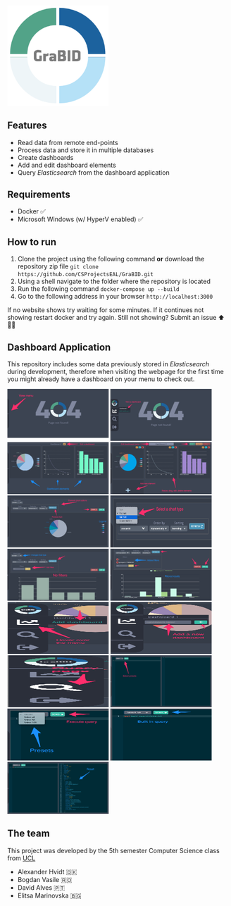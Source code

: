 <img src="https://github.com/CSProjectsEAL/GraBID/raw/master/images/Logo-white.png" width="230">

## Features

- Read data from remote end-points
- Process data and store it in multiple databases
- Create dashboards
- Add and edit dashboard elements
- Query *Elasticsearch* from the dashboard application

## Requirements

* Docker ✅
* Microsoft Windows (w/ HyperV enabled) ✅

## How to run
1. Clone the project using the  following command **or** download the repository zip file
`git clone https://github.com/CSProjectsEAL/GraBID.git`
1. Using a shell navigate to the folder where the repository is located
1. Run the following command
`docker-compose up --build`
1. Go to the following address in your browser
`http://localhost:3000`

If no website shows try waiting for some minutes. If it continues not showing restart docker and try again. Still not showing? Submit an issue ⬆️👍🏻

## Dashboard Application
This repository includes some data previously stored in *Elasticsearch* during development, therefore when visiting the webpage for the first time you might already have a dashboard on your menu to check out.

[<img src="https://github.com/CSProjectsEAL/GraBID/raw/master/images/1.png" width="230" height="118">](https://github.com/CSProjectsEAL/GraBID/raw/master/images/1.png)
[<img src="https://github.com/CSProjectsEAL/GraBID/raw/master/images/2.png" width="230" height="118">](https://github.com/CSProjectsEAL/GraBID/raw/master/images/2.png)
[<img src="https://github.com/CSProjectsEAL/GraBID/raw/master/images/3.png" width="230" height="118">](https://github.com/CSProjectsEAL/GraBID/raw/master/images/3.png)
[<img src="https://github.com/CSProjectsEAL/GraBID/raw/master/images/4.png" width="230" height="118">](https://github.com/CSProjectsEAL/GraBID/raw/master/images/4.png)
[<img src="https://github.com/CSProjectsEAL/GraBID/raw/master/images/5.png" width="230" height="118">](https://github.com/CSProjectsEAL/GraBID/raw/master/images/5.png)
[<img src="https://github.com/CSProjectsEAL/GraBID/raw/master/images/6.png" width="230" height="118">](https://github.com/CSProjectsEAL/GraBID/raw/master/images/6.png)
[<img src="https://github.com/CSProjectsEAL/GraBID/raw/master/images/7.png" width="230" height="118">](https://github.com/CSProjectsEAL/GraBID/raw/master/images/7.png)
[<img src="https://github.com/CSProjectsEAL/GraBID/raw/master/images/8.png" width="230" height="118">](https://github.com/CSProjectsEAL/GraBID/raw/master/images/8.png)
[<img src="https://github.com/CSProjectsEAL/GraBID/raw/master/images/9.png" width="230" height="118">](https://github.com/CSProjectsEAL/GraBID/raw/master/images/9.png)
[<img src="https://github.com/CSProjectsEAL/GraBID/raw/master/images/10.png" width="230" height="118">](https://github.com/CSProjectsEAL/GraBID/raw/master/images/10.png)
[<img src="https://github.com/CSProjectsEAL/GraBID/raw/master/images/11.png" width="230" height="118">](https://github.com/CSProjectsEAL/GraBID/raw/master/images/11.png)
[<img src="https://github.com/CSProjectsEAL/GraBID/raw/master/images/12.png" width="230" height="118">](https://github.com/CSProjectsEAL/GraBID/raw/master/images/12.png)
[<img src="https://github.com/CSProjectsEAL/GraBID/raw/master/images/13.png" width="230" height="118">](https://github.com/CSProjectsEAL/GraBID/raw/master/images/13.png)
[<img src="https://github.com/CSProjectsEAL/GraBID/raw/master/images/14.png" width="230" height="118">](https://github.com/CSProjectsEAL/GraBID/raw/master/images/14.png)
[<img src="https://github.com/CSProjectsEAL/GraBID/raw/master/images/15.png" width="230" height="118">](https://github.com/CSProjectsEAL/GraBID/raw/master/images/15.png)

## The team
This project was developed by the 5th semester Computer Science class from [UCL](https://www.ucl.dk)

- Alexander Hvidt 🇩🇰
- Bogdan Vasile 🇷🇴
- David Alves 🇵🇹
- Elitsa Marinovska 🇧🇬
